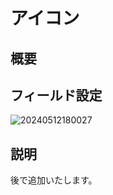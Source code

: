 # アイコン

## 概要

## フィールド設定

![20240512180027](https://static-docs.nocobase.com/20240512180027.png)

## 説明

後で追加いたします。

